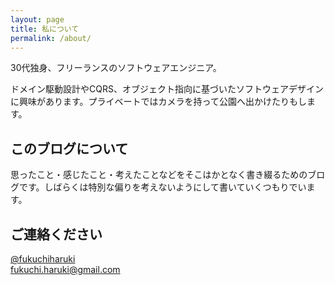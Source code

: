 ```yaml
---
layout: page
title: 私について
permalink: /about/
---
```


30代独身、フリーランスのソフトウェアエンジニア。

ドメイン駆動設計やCQRS、オブジェクト指向に基づいたソフトウェアデザインに興味があります。プライベートではカメラを持って公園へ出かけたりもします。

このブログについて
----

思ったこと・感じたこと・考えたことなどをそこはかとなく書き綴るためのブログです。しばらくは特別な偏りを考えないようにして書いていくつもりでいます。

ご連絡ください
----

[@fukuchiharuki](https://twitter.com/fukuchiharuki)  
[fukuchi.haruki@gmail.com](mailto:fukuchi.haruki@gmail.com)
